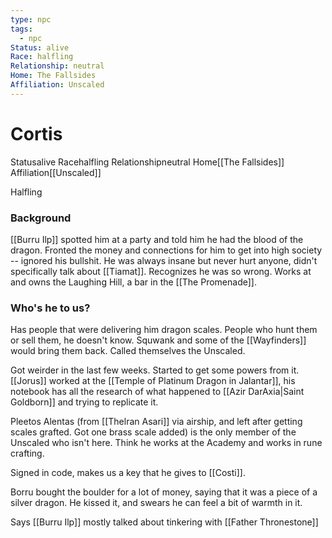 ```yaml
---
type: npc
tags:
  - npc
Status: alive
Race: halfling
Relationship: neutral
Home: The Fallsides
Affiliation: Unscaled
---
```


# Cortis
<span class="dataview inline-field"><span class="inline-field-key">Status</span><span class="inline-field-value">alive</span></span>
<span class="dataview inline-field"><span class="inline-field-key">Race</span><span class="inline-field-value">halfling</span></span>
<span class="dataview inline-field"><span class="inline-field-key">Relationship</span><span class="inline-field-value">neutral</span></span>
<span class="dataview inline-field"><span class="inline-field-key">Home</span><span class="inline-field-value">[[The Fallsides]]</span></span>
<span class="dataview inline-field"><span class="inline-field-key">Affiliation</span><span class="inline-field-value">[[Unscaled]]</span></span>

Halfling

### Background
[[Burru Ilp]] spotted him at a party and told him he had the blood of the dragon. Fronted the money and connections for him to get into high society -- ignored his bullshit. He was always insane but never hurt anyone, didn't specifically talk about [[Tiamat]]. Recognizes he was so wrong. Works at and owns the Laughing Hill, a bar in the [[The Promenade]]. 

### Who's he to us? 
Has people that were delivering him dragon scales. People who hunt them or sell them, he doesn't know. Squwank and some of the [[Wayfinders]] would bring them back. Called themselves the Unscaled. 

Got weirder in the last few weeks. Started to get some powers from it. [[Jorus]] worked at the [[Temple of  Platinum Dragon in Jalantar]], his notebook has all the research of what happened to [[Azir DarAxia|Saint Goldborn]] and trying to replicate it. 

Pleetos Alentas (from [[Thelran Asari]] via airship, and left after getting scales grafted. Got one brass scale added) is the only member of the Unscaled who isn't here. Think he works at the Academy and works in rune crafting. 

Signed in code, makes us a key that he gives to [[Costi]]. 

Borru bought the boulder for a lot of money, saying that it was a piece of a silver dragon. He kissed it, and swears he can feel a bit of warmth in it. 

Says [[Burru Ilp]] mostly talked about tinkering with [[Father Thronestone]]
